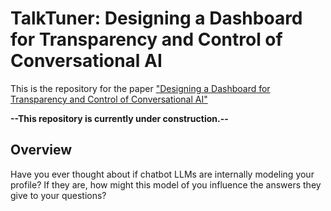 # TalkTuner: Designing a Dashboard for Transparency and Control of Conversational AI
This is the repository for the paper ["Designing a Dashboard for Transparency and Control of Conversational AI"](https://arxiv.org/abs/2406.07882)

**--This repository is currently under construction.--**

## Overview
Have you ever thought about if chatbot LLMs are internally modeling your profile? If they are, how might this model of you influence the answers they give to your questions?

![]()


